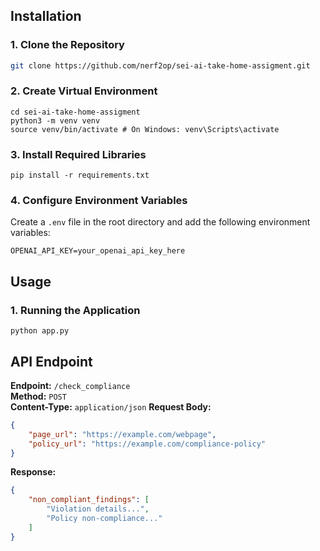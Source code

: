 ## Installation
### 1. Clone the Repository
```bash
git clone https://github.com/nerf2op/sei-ai-take-home-assigment.git
```
### 2. Create Virtual Environment
```
cd sei-ai-take-home-assigment
python3 -m venv venv
source venv/bin/activate # On Windows: venv\Scripts\activate
```
### 3. Install Required Libraries
```
pip install -r requirements.txt
```
### 4. Configure Environment Variables
Create a `.env` file in the root directory and add the following environment variables:
```
OPENAI_API_KEY=your_openai_api_key_here
```
## Usage
### 1. Running the Application
```
python app.py  
```
## API Endpoint
**Endpoint:** `/check_compliance`  
**Method:** `POST`  
**Content-Type:** `application/json`
**Request Body:**
```json
{
    "page_url": "https://example.com/webpage",
    "policy_url": "https://example.com/compliance-policy"
}
```
**Response:**
```json
{
    "non_compliant_findings": [
        "Violation details...",
        "Policy non-compliance..."
    ]
}
```


